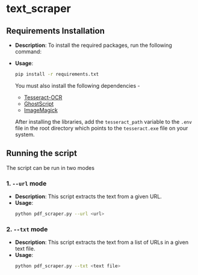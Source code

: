 # text_scraper

## Requirements Installation

- **Description**: To install the required packages, run the following command:
- **Usage**:
  ```bash
  pip install -r requirements.txt
  ```

  You must also install the following dependencies - 

  * [Tesseract-OCR](https://github.com/UB-Mannheim/tesseract/wiki)
  * [GhostScript](https://ghostscript.com/releases/gsdnld.html)
  * [ImageMagick](https://imagemagick.org/script/download.php)

  After installing the libraries, add the `tesseract_path` variable to the `.env` file in the root directory which points to the `tesseract.exe` file on your system.


## Running the script
The script can be run in two modes
### 1. `--url` mode

- **Description**: This script extracts the text from a given URL.
- **Usage**: 
  ```bash
  python pdf_scraper.py --url <url>
  ```

### 2. `--txt` mode

- **Description**: This script extracts the text from a list of URLs in a given text file.
- **Usage**: 
  ```bash
  python pdf_scraper.py --txt <text file>
  ```
